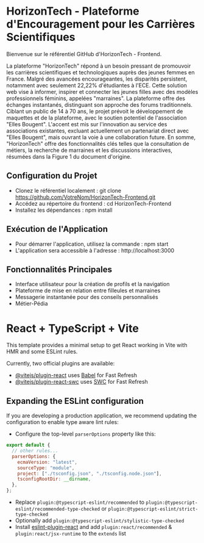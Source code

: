 # HorizonTech - Plateforme d'Encouragement pour les Carrières Scientifiques

Bienvenue sur le référentiel GitHub d'HorizonTech - Frontend.

La plateforme "HorizonTech" répond à un besoin pressant de promouvoir les carrières scientifiques et technologiques auprès des jeunes femmes en France. Malgré des avancées encourageantes, les disparités persistent, notamment avec seulement 22,22% d'étudiantes à l'ECE. Cette solution web vise à informer, inspirer et connecter les jeunes filles avec des modèles professionnels féminins, appelées "marraines". La plateforme offre des échanges instantanés, distinguant son approche des forums traditionnels. Ciblant un public de 14 à 70 ans, le projet prévoit le développement de maquettes et de la plateforme, avec le soutien potentiel de l'association "Elles Bougent". L'accent est mis sur l'innovation au service des associations existantes, excluant actuellement un partenariat direct avec "Elles Bougent", mais ouvrant la voie à une collaboration future. En somme, "HorizonTech" offre des fonctionnalités clés telles que la consultation de métiers, la recherche de marraines et les discussions interactives, résumées dans la Figure 1 du document d'origine.

## Configuration du Projet

- Clonez le référentiel localement : git clone https://github.com/VotreNom/HorizonTech-Frontend.git
- Accédez au répertoire du frontend : cd HorizonTech-Frontend
- Installez les dépendances : npm install

## Exécution de l'Application

- Pour démarrer l'application, utilisez la commande : npm start
- L'application sera accessible à l'adresse : http://localhost:3000

## Fonctionnalités Principales

- Interface utilisateur pour la création de profils et la navigation
- Plateforme de mise en relation entre filleules et marraines
- Messagerie instantanée pour des conseils personnalisés
- Métier-Pédia

# React + TypeScript + Vite

This template provides a minimal setup to get React working in Vite with HMR and some ESLint rules.

Currently, two official plugins are available:

- [@vitejs/plugin-react](https://github.com/vitejs/vite-plugin-react/blob/main/packages/plugin-react/README.md) uses [Babel](https://babeljs.io/) for Fast Refresh
- [@vitejs/plugin-react-swc](https://github.com/vitejs/vite-plugin-react-swc) uses [SWC](https://swc.rs/) for Fast Refresh

## Expanding the ESLint configuration

If you are developing a production application, we recommend updating the configuration to enable type aware lint rules:

- Configure the top-level `parserOptions` property like this:

```js
export default {
  // other rules...
  parserOptions: {
    ecmaVersion: "latest",
    sourceType: "module",
    project: ["./tsconfig.json", "./tsconfig.node.json"],
    tsconfigRootDir: __dirname,
  },
};
```

- Replace `plugin:@typescript-eslint/recommended` to `plugin:@typescript-eslint/recommended-type-checked` or `plugin:@typescript-eslint/strict-type-checked`
- Optionally add `plugin:@typescript-eslint/stylistic-type-checked`
- Install [eslint-plugin-react](https://github.com/jsx-eslint/eslint-plugin-react) and add `plugin:react/recommended` & `plugin:react/jsx-runtime` to the `extends` list
